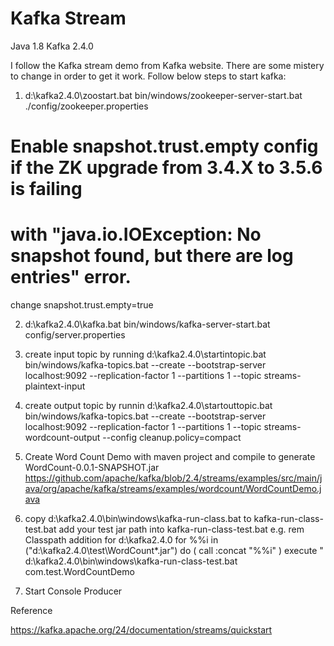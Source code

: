 Kafka Stream
============
Java 1.8
Kafka 2.4.0

I follow the Kafka stream demo from Kafka website. There are some mistery to change in order to get it work.
Follow below steps to start kafka:
1) d:\kafka2.4.0\zoostart.bat
bin/windows/zookeeper-server-start.bat ./config/zookeeper.properties
# Enable snapshot.trust.empty config if the ZK upgrade from 3.4.X to 3.5.6 is failing
# with "java.io.IOException: No snapshot found, but there are log entries" error.

change snapshot.trust.empty=true

2) d:\kafka2.4.0\kafka.bat
bin/windows/kafka-server-start.bat config/server.properties

3) create input topic by running d:\kafka2.4.0\startintopic.bat
bin/windows/kafka-topics.bat --create --bootstrap-server localhost:9092 --replication-factor 1 --partitions 1 --topic streams-plaintext-input

4) create output topic by runnin d:\kafka2.4.0\startouttopic.bat
bin/windows/kafka-topics.bat --create --bootstrap-server localhost:9092 --replication-factor 1 --partitions 1 --topic streams-wordcount-output --config cleanup.policy=compact

5) Create Word Count Demo with maven project and compile to generate WordCount-0.0.1-SNAPSHOT.jar
https://github.com/apache/kafka/blob/2.4/streams/examples/src/main/java/org/apache/kafka/streams/examples/wordcount/WordCountDemo.java

6) copy d:\kafka2.4.0\bin\windows\kafka-run-class.bat to kafka-run-class-test.bat
add your test jar path into  kafka-run-class-test.bat
e.g.
rem Classpath addition for d:\kafka2.4.0
for %%i in ("d:\kafka2.4.0\test\WordCount*.jar") do (
	call :concat "%%i"
)
execute "	d:\kafka2.4.0\bin\windows\kafka-run-class-test.bat com.test.WordCountDemo

7) Start Console Producer


Reference

https://kafka.apache.org/24/documentation/streams/quickstart
